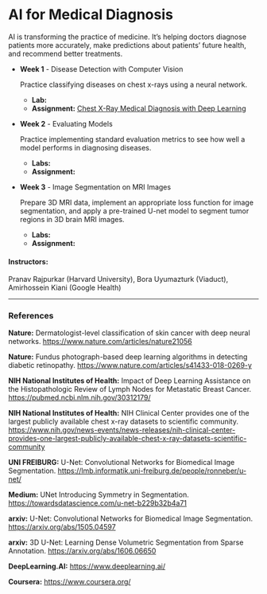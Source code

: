 # AI for Medical Diagnosis

AI is transforming the practice of medicine. It’s helping doctors diagnose patients more accurately, make predictions about patients’ future health, and recommend better treatments.

- **Week 1** - Disease Detection with Computer Vision
  
  Practice classifying diseases on chest x-rays using a neural network.
    - **Lab:**
    - **Assignment:** [Chest X-Ray Medical Diagnosis with Deep Learning](https://github.com/raquelcolares/AI-for-Medical-Diagnosis/blob/main/week%201/assignment/C1_W1_Assignment.ipynb)

- **Week 2** - Evaluating Models

  Practice implementing standard evaluation metrics to see how well a model performs in diagnosing diseases.
    - **Labs:**
    - **Assignment:**

- **Week 3** - Image Segmentation on MRI Images

  Prepare 3D MRI data, implement an appropriate loss function for image segmentation, and apply a pre-trained U-net model to segment tumor regions in 3D brain MRI images.
    - **Labs:**
    - **Assignment:**


#### Instructors: 
Pranav Rajpurkar (Harvard University), Bora Uyumazturk (Viaduct), Amirhossein Kiani (Google Health)

---------------------------------------------------
### References

**Nature:** Dermatologist-level classification of skin cancer with deep neural networks. https://www.nature.com/articles/nature21056

**Nature:** Fundus photograph-based deep learning algorithms in detecting diabetic retinopathy. https://www.nature.com/articles/s41433-018-0269-y

**NIH National Institutes of Health:** Impact of Deep Learning Assistance on the Histopathologic Review of Lymph Nodes for Metastatic Breast Cancer. https://pubmed.ncbi.nlm.nih.gov/30312179/

**NIH National Institutes of Health:** NIH Clinical Center provides one of the largest publicly available chest x-ray datasets to scientific community. https://www.nih.gov/news-events/news-releases/nih-clinical-center-provides-one-largest-publicly-available-chest-x-ray-datasets-scientific-community

**UNI FREIBURG:** U-Net: Convolutional Networks for Biomedical Image Segmentation. https://lmb.informatik.uni-freiburg.de/people/ronneber/u-net/

**Medium:** UNet Introducing Symmetry in Segmentation. https://towardsdatascience.com/u-net-b229b32b4a71

**arxiv:** U-Net: Convolutional Networks for Biomedical Image Segmentation. https://arxiv.org/abs/1505.04597

**arxiv:** 3D U-Net: Learning Dense Volumetric Segmentation from Sparse Annotation. https://arxiv.org/abs/1606.06650

**DeepLearning.AI:** https://www.deeplearning.ai/

**Coursera:** https://www.coursera.org/
